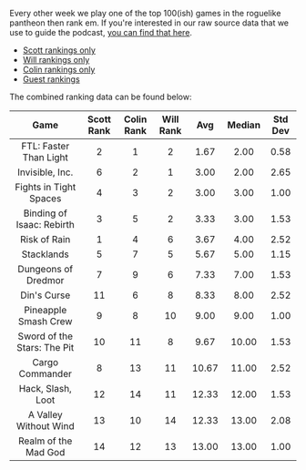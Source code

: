 Every other week we play one of the top 100(ish) games in the roguelike pantheon then rank em. If you're interested in our raw source data that we use to guide the podcast, [you can find that here](https://docs.google.com/spreadsheets/d/1RzxBuEFFthKQf1n3AtJONe92vnCsHcyM6qyIaoFmwnw/edit?usp=sharing).

* [Scott rankings only](https://docs.google.com/spreadsheets/d/1wf34T9sseGKv_VtQMcjRq6WuFWj33uU9cbU4oUlZGt8/edit#gid=1410426659)
* [Will rankings only](https://docs.google.com/spreadsheets/d/1wf34T9sseGKv_VtQMcjRq6WuFWj33uU9cbU4oUlZGt8/edit#gid=73210139)
* [Colin rankings only](https://docs.google.com/spreadsheets/d/1wf34T9sseGKv_VtQMcjRq6WuFWj33uU9cbU4oUlZGt8/edit#gid=2046262583)
* [Guest rankings](https://docs.google.com/spreadsheets/d/1wf34T9sseGKv_VtQMcjRq6WuFWj33uU9cbU4oUlZGt8/edit#gid=847369508)

<!-- 
when finished:
* games that X liked more than Y
* games that X and Y agreed on perfectly
* top 'gems' = avg rank vs review rank
* top 'anti-gems' = avg rank vs review rank
-->

The combined ranking data can be found below:

| Game | Scott Rank | Colin Rank | Will Rank | Avg | Median | Std Dev |
|  :----: |  :----: |  :----: |  :----: |  :----: | :----: | :----: |
| FTL: Faster Than Light      | 2          | 1          | 2         | 1.67     | 2.00        | 0.58    |
| Invisible, Inc.             | 6          | 2          | 1         | 3.00     | 2.00        | 2.65    |
| Fights in Tight Spaces      | 4          | 3          | 2         | 3.00     | 3.00        | 1.00    |
| Binding of Isaac: Rebirth   | 3          | 5          | 2         | 3.33     | 3.00        | 1.53    |
| Risk of Rain                | 1          | 4          | 6         | 3.67     | 4.00        | 2.52    |
| Stacklands                  | 5          | 7          | 5         | 5.67     | 5.00        | 1.15    |
| Dungeons of Dredmor         | 7          | 9          | 6         | 7.33     | 7.00        | 1.53    |
| Din's Curse                 | 11         | 6          | 8         | 8.33     | 8.00        | 2.52    |
| Pineapple Smash Crew        | 9          | 8          | 10        | 9.00     | 9.00        | 1.00    |
| Sword of the Stars: The Pit | 10         | 11         | 8         | 9.67     | 10.00       | 1.53    |
| Cargo Commander             | 8          | 13         | 11        | 10.67    | 11.00       | 2.52    |
| Hack, Slash, Loot           | 12         | 14         | 11        | 12.33    | 12.00       | 1.53    |
| A Valley Without Wind       | 13         | 10         | 14        | 12.33    | 13.00       | 2.08    |
| Realm of the Mad God        | 14         | 12         | 13        | 13.00    | 13.00       | 1.00    |





<!-- special thanks to https://tabletomarkdown.com/convert-spreadsheet-to-markdown -->










